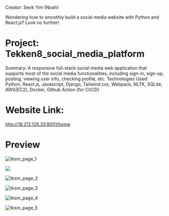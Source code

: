 Creator: Seok Yim (Noah)

Wondering how to smoothly build a social media website with Python and React.js? Look no further!

# Project: Tekken8_social_media_platform
Summary: A responsive full-stack social media web application that supports most of the social media functionalities, including sign-in, sign-up, posting, viewing user info, checking profile, etc.
Technologies Used: Python, React.js, Javascript, Django, Tailwind.css, Webpack, NLTK, SQLite, AWS(EC2), Docker, Github Action (for CI/CD)

<h1>Website Link:</h1>
<a href="http://18.212.126.33:8001/home">http://18.212.126.33:8001/home</a>

# Preview
![tksm_page_1](https://github.com/seokyim8/Tekken8_social_media_platform/assets/49558316/ac748e38-2e71-48bb-b88e-728cd956e32b)

<img src="https://github.com/seokyim8/Tekken8_social_media_platform/assets/49558316/c45a4401-8b19-4ffc-84b1-63bcc626fcbf" />

![tksm_page_2](https://github.com/seokyim8/Tekken8_social_media_platform/assets/49558316/c45a4401-8b19-4ffc-84b1-63bcc626fcbf)

![tksm_page_3](https://github.com/seokyim8/Tekken8_social_media_platform/assets/49558316/9ff86072-b654-48d8-8829-9d807fbb2d06)

![tksm_page_4](https://github.com/seokyim8/Tekken8_social_media_platform/assets/49558316/f537072c-34c1-4a0d-b8bc-40423c2849d6)

![tksm_page_5](https://github.com/seokyim8/Tekken8_social_media_platform/assets/49558316/3b5630f1-7768-4263-9282-ad9e3b81330a)

